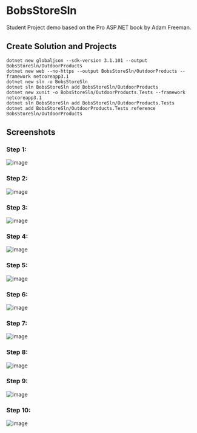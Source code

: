 # BobsStoreSln
Student Project demo based on the Pro ASP.NET book by Adam Freeman.

## Create Solution and Projects

    dotnet new globaljson --sdk-version 3.1.101 --output BobsStoreSln/OutdoorProducts
    dotnet new web --no-https --output BobsStoreSln/OutdoorProducts --framework netcoreapp3.1
    dotnet new sln -o BobsStoreSln
    dotnet sln BobsStoreSln add BobsStoreSln/OutdoorProducts 
    dotnet new xunit -o BobsStoreSln/OutdoorProducts.Tests --framework netcoreapp3.1
    dotnet sln BobsStoreSln add BobsStoreSln/OutdoorProducts.Tests 
    dotnet add BobsStoreSln/OutdoorProducts.Tests reference BobsStoreSln/OutdoorProducts

## Screenshots

### Step 1:

![image](https://github.com/HedgeHodge/BobsStoreSln/blob/master/OutdoorProducts/Capture1.png?raw=true)

### Step 2:

![image](https://github.com/HedgeHodge/BobsStoreSln/blob/master/OutdoorProducts/Capture2.PNG?raw=true)

### Step 3:

![image](https://github.com/HedgeHodge/BobsStoreSln/blob/master/OutdoorProducts/Capture3.PNG?raw=true)

### Step 4:

![image](https://github.com/HedgeHodge/BobsStoreSln/blob/master/OutdoorProducts/Capture4.PNG?raw=true)

### Step 5:

![image](https://github.com/HedgeHodge/BobsStoreSln/blob/master/OutdoorProducts/Capture5.PNG?raw=true)

### Step 6:

![image](https://github.com/HedgeHodge/BobsStoreSln/blob/master/OutdoorProducts/Capture6.PNG?raw=true)

### Step 7:

![image](https://github.com/HedgeHodge/BobsStoreSln/blob/master/OutdoorProducts/Capture7.PNG?raw=true)

### Step 8:

![image](https://github.com/HedgeHodge/BobsStoreSln/blob/master/OutdoorProducts/Capture8.PNG?raw=true)

### Step 9:

![image](https://github.com/HedgeHodge/BobsStoreSln/blob/master/OutdoorProducts/Capture9.PNG?raw=true)

### Step 10:

![image](https://github.com/HedgeHodge/BobsStoreSln/blob/master/OutdoorProducts/Capture10.PNG?raw=true)
